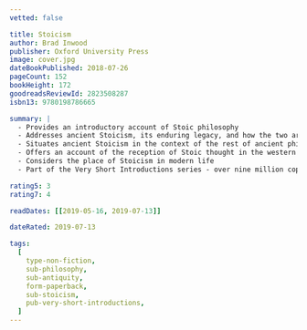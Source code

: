 ```yaml
---
vetted: false

title: Stoicism
author: Brad Inwood
publisher: Oxford University Press
image: cover.jpg
dateBookPublished: 2018-07-26
pageCount: 152
bookHeight: 172
goodreadsReviewId: 2823508287
isbn13: 9780198786665

summary: |
  - Provides an introductory account of Stoic philosophy
  - Addresses ancient Stoicism, its enduring legacy, and how the two are connected
  - Situates ancient Stoicism in the context of the rest of ancient philosophy
  - Offers an account of the reception of Stoic thought in the western tradition
  - Considers the place of Stoicism in modern life
  - Part of the Very Short Introductions series - over nine million copies sold worldwide

rating5: 3
rating7: 4

readDates: [[2019-05-16, 2019-07-13]]

dateRated: 2019-07-13

tags:
  [
    type-non-fiction,
    sub-philosophy,
    sub-antiquity,
    form-paperback,
    sub-stoicism,
    pub-very-short-introductions,
  ]
---
```

